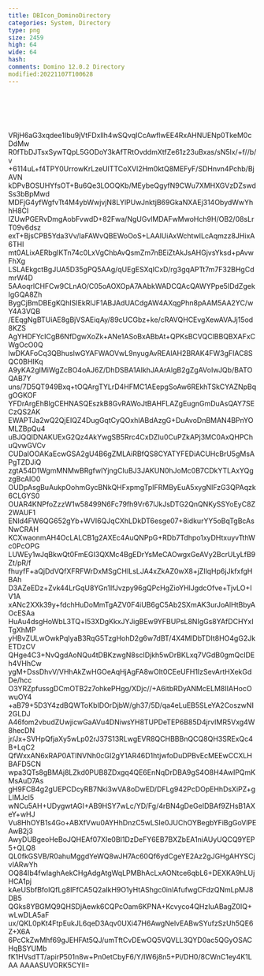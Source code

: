 ```yaml
---
title: DBIcon_DominoDirectory
categories: System, Directory
type: png
size: 2459
high: 64
wide: 64
hash: 
comments: Domino 12.0.2 Directory
modified:20221107T100628
---
```

![DBIcon_DominoDirectory][1]

[1]: data:image/png;base64,iVBORw0KGgoAAAANSUhEUgAAAEAAAABACAYAAACqaXHeAAAJYklEQVR4nO2bW1BV
VRjH6aG3xqdee1Ibu9jVtFDxllh4wSQvqICcAwflwEE4RxAHNUENp0TkeM0cDdMw
R0fTbDJTsxSywTQpL5GODoY3kAfTRtOvddmXtfZe61z23uBxas/sN5lx/+f//b/v
+6114uL+f4TPY0UrrowKrLzeUlTTCoXVl2Hm0ktQ8MEFyF/SDHnvn4Pchb/BjAVN
kDPvBOSUHYfsOT+Bu6Qe3LOOQKb/MEybeQgyfN9CWu7XMHXGVzDZswdSs3bBpMwd
MDFjG4yfWgfvTt4M4ybWwjvjN8LYlPUwJnktjB69GkaNXAEj314ObydWwYhhH8CI
IZUwPGERvDmgAobFvwdD+82Fwa/NgUGvlMDAFwMwoHch9H/OB2/08sLrT09v6dsz
exT+BjsCPB5Yda3Vv/IaFAWvQBEWoOoS+LAAlUiAxWchtwILcAqmzz8JHixA6THI
mt0ALixAERbgIKTn74c0LxVgChbAvQsmZm7nBEiZtAkJsAHGjvsYksd+pAvwFhXg
LSLAEkgctBgJUA5D35gPQ5AAg/qUEgESXqICxD/rg3gqAPTt7m7F32BHgCdmrW4D
5AAoqrlCHFCw9CLnAO/C05oAOXOpA7AAbkWADCQAcQAWYPpe5IDdZgekIgGQA8Zh
BygCjBmDBEgKQhISIEkRIJF1ABJAdUACdgAW4AXqgPhn8pAAM5AA2YC/wY4A3VQB
/EEqgNgBTUiAE8gBjVSAEiqAy/89cUCGbz+ke/cRAVQHCEvgXewAVAJj15od8KZS
AgYHDFYcICgB6NfDgwXoZk+ANe1ASoBxABbAt+QPKsBCVQClBBQBXAFxCWgOcO0Q
lwDKAFoCq3QBhuslwGYAFWAOVwL9nyugAvREAlAH2BRAK4FW3gFIAC8SQC0BHIKq
A9yKA2gIMiWgZcBO4oAJ6Z/DhDSBA1AIkhJAArAlgB2gZgAVoIwJQb/BATOQAB7Y
uns/7D5QT949Bxq+tOQArgTYLrD4HFMC1AEepgSoAw6REkhTSkCYAZNpBqgOGKOF
YFDrArgEhBlgCEHNASQEszkB8GvRAWoJtBAHFLAZgEugnGmDuAsQAY7SECzQS2AK
EWAPTJa2wQ2QjEIQZ4DugGqtCyQOxhlABdAzgG+DuAvoDnBMAN4BPnYOMLZBpQu4
uBJQQlDNAKUExG2Qz4AkYwgSB5Rrc4CxDZIu0CuPZkAPj3MC0AxQHPChuQvwGVCv
CUDaIOOAKaEcwGSA2gU4B6gZMLAiRBfQS8CYATYFEDiACUHcBrU5gMsAPgTZDJiQ
zgtA54D1WgmMNMwBRgfwIYjngCIuBJ3JAKUN0hJoMc0B7CDkYTLAxYQgzgBcAlO0
OUDpAsgBuAukpOohmGycBNkQHFxpmgTpIFRMByEuA5xygNIFzG3QPAqzk6CLGYS0
OUAR4KNPfoZzzW1w58499N6Fc79fh9Vr67lJkJsDTG2QnQNKySSYoEyC8Z2WAUF1
ENId4FW6QG652gYb+WVI6QJqCXhLDkDT6esge07+8idkurYY5oBqTgBcAsNwCRAH
KCXwaonmAH4OcLALCB1g2AXEc4AuQNPpG+RDb7Tdhpo1xyDHtxuyvTthWc0PcOPG
LUWEy1wJqBkwQt0FmEGI3QXMc4BgEDrYsMeCAOwgxGeAVy2BcrULyLfB9Zt/pR/f
fhuyfF+aQjDdVQfXFRFWrDxMSgCHILsLJA4xZkAZ0wX8+jZIlqHp6jJkfxfgHBAh
D3AZeEDz+Zvk44LrGqU8YGn1IfJvzpy96gQPcHgZioYHlJgdcOfve+TjvLO+IV1A
xANc2XXk39y+fdchHuDoMmTgAZV0F4iUB6gC5Ab2SXmAK3urJoAlHtBbyAOcESAa
HuAu4dsgHoWbL3TQ+l53XDgKkxJYJigBEw9YFBUPsL8NIgGs8YAfDCHYxITgXhMP
yHBvZULwOwkPqIyaB3RqG5TzgHohD2g6w7dBT/4X4MlDbTDIt8HO4gG2JkETDzCV
QHge4C3+NvQgdAoNQu4tDBKzwgN8scIDjkh5wDrBKLxq7VGdB0gmQcIDEh4VHhCw
ygM+DssDhvV/VHhAkZwHGOeAqHjAgFA8wOlt0CEeUFH1IzSevArtHXekGdDe/hcc
O3YRZpfussgDCmOTB2z7ohkePHgg/XDjc//+A6itbRDyANMcELM8IIAHocOwuOY4
+aB79+5D3Y4zdBQWToKbIDOrDjbW/gh37/5D/qa4eLuEB5SLeYA2CoszwNI2GLDJ
A46fom2vbudZUwjicwGaAVu4DNiwsYH8TUPDeTEP6B85D4jrvIMR5Vxg4W8hecDN
jr/Jx+SVHpQfjaXy5wLp02rJ37S13RLwgEVR8QCHBBBnQCQ8QH3SRExQc4B+LqC2
QfWxxAN6xRAP0ATINVNh0cGI2gY1AR46D1htjwfoDuDPBvEcMEEwCCXLHBAFD5CN
wpa3QTs8gBMAj8LZkd0PUB8ZDxgq4QE6EnNqDrDBA9gS4O8H4AwIPQmKMsAuD7As
gH9FCB4g2gUEPCDcyRB7Nki3wVA8oDwED/DFLg942PcDOpEHhDsXiPZ+gLIMJcl5
wNCu5AH+UDygwtAGI+AB9HSY7wLc/YD/Fg/4rBN4gDeGeIDBAf9ZHsB1AXeY+wHJ
Vu8HhOYB1s4Go+ABXfVwu0AYHhDnzC5wLSIe0JUChOYBegbYFiBgGoVlPEAwB2j3
AwyDUBgeoHeBoJQHEAf07XIe0BI1DzDeFY6EB7BXZbEA1niAUyUQCQ9YEP5+QLQ8
QL0fkGSVB/R0ahuMggdYeWQ8wJH7Ac60Qf6ydCgeYE2Az2gJGHgAHYSCjvIARwYh
OQ84Ib4fwIaghAekCHgAdgAtgWqLPMBhAcLxAONtce6qbL6+DEXKA9hLUjHCA1pj
kAeUSbfBfoIQfLg8IFfCA5Q2aIkH9O1yHtAShgc0inlAfufwgCFdzQNmLpMJ8DB5
QGks8YBGMQ9QHSDjAewk6CQPcOam6KPNA+Kcvyco4QHzIuABagZ0IQ+wLwDLA5aF
ux/QKL0pKt4FtpEukJL6qeD3Aqv0UXi47H6AwgNelvEABwSYufzSzUh5QE6Z+X6A
6PcCkZwMhf69gJEHFAt5QJ/umTftCvDEwOQ5VQVLL3QYD0ac5QGyOSACHqBSYUMb
fK1HVsdTT/apirP501n8w+Pn0etCbyF6/Y/IW6j8n5+Pi/DH0/8CWnC1ey4K1LAA
AAAASUVORK5CYII=
